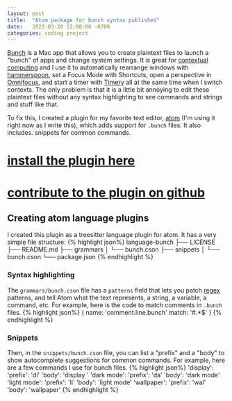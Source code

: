 ```yaml
---
layout: post
title:  "Atom package for bunch syntax published"
date:   2022-03-20 12:00:00 -0700
categories: coding project
---
```

[Bunch](https://bunchapp.co) is a Mac app that allows you to create plaintext files to launch a "bunch" of apps and change system settings. It is great for [contextual computing](https://en.wikipedia.org/wiki/Context_awareness) and I use it to automatically rearrange windows with [hammerspoon](http://www.hammerspoon.org), set a Focus Mode with Shortcuts, open a perspective in [Omnifocus](https://www.omnigroup.com/omnifocus/), and start a timer with [Timery](https://timeryapp.com) all at the same time when I switch contexts. The only problem is that it is a little bit annoying to edit these plaintext files without any syntax highlighting to see commands and strings and stuff like that.

To fix this, I created a plugin for my favorite text editor, [atom](https://atom.io) (I'm using it right now as I write this), which adds support for `.bunch` files. It also includes. snippets for common commands.

# [install the plugin here](https://atom.io/packages/language-bunch)
# [contribute to the plugin on github](https://github.com/lizard-heart/language-bunch)

## Creating atom language plugins
I created this plugin as a treesitter language plugin for atom. It has a very simple file structure:
{% highlight json%}
language-bunch
├── LICENSE
├── README.md
├── grammars
│   └── bunch.cson
├── snippets
│   └── bunch.cson
└── package.json
{% endhighlight %}

### Syntax highlighting
The `grammars/bunch.cson` file has a `patterns` field that lets you patch [regex](https://en.wikipedia.org/wiki/Regular_expression) patterns, and tell Atom what the text represents, a string, a variable, a command, etc. For example, here is the code to match comments in `.bunch` files.
{% highlight json%}
{
	name: 'comment.line.bunch'
	match: '#.*$'
}
{% endhighlight %}

### Snippets
Then, in the `snippets/bunch.cson` file, you can list a "prefix" and a "body" to show autocomplete suggestions for common commands. For example, here are a few commands I use for bunch files.
{% highlight json%}
'display':
	'prefix': 'di'
	'body': 'display '
'dark mode':
	'prefix': 'da'
	'body': 'dark mode'
'light mode':
	'prefix': 'li'
	'body': 'light mode'
'wallpaper':
	'prefix': 'wal'
	'body': 'wallpaper'
{% endhighlight %}
